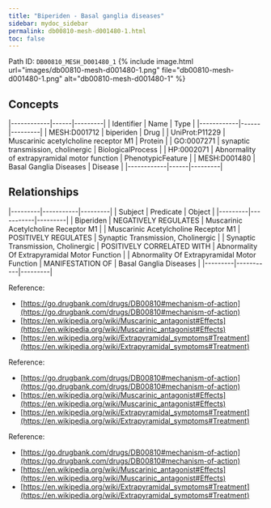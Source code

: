 ```yaml
---
title: "Biperiden - Basal ganglia diseases"
sidebar: mydoc_sidebar
permalink: db00810-mesh-d001480-1.html
toc: false 
---
```



Path ID: `DB00810_MESH_D001480_1`
{% include image.html url="images/db00810-mesh-d001480-1.png" file="db00810-mesh-d001480-1.png" alt="db00810-mesh-d001480-1" %}

## Concepts

|------------|------|---------|
| Identifier | Name | Type    |
|------------|------|---------|
| MESH:D001712 | biperiden | Drug |
| UniProt:P11229 | Muscarinic acetylcholine receptor M1 | Protein |
| GO:0007271 | synaptic transmission, cholinergic | BiologicalProcess |
| HP:0002071 | Abnormality of extrapyramidal motor function | PhenotypicFeature |
| MESH:D001480 | Basal Ganglia Diseases | Disease |
|------------|------|---------|

## Relationships

|---------|-----------|---------|
| Subject | Predicate | Object  |
|---------|-----------|---------|
| Biperiden | NEGATIVELY REGULATES | Muscarinic Acetylcholine Receptor M1 |
| Muscarinic Acetylcholine Receptor M1 | POSITIVELY REGULATES | Synaptic Transmission, Cholinergic |
| Synaptic Transmission, Cholinergic | POSITIVELY CORRELATED WITH | Abnormality Of Extrapyramidal Motor Function |
| Abnormality Of Extrapyramidal Motor Function | MANIFESTATION OF | Basal Ganglia Diseases |
|---------|-----------|---------|

Reference: 
  - [https://go.drugbank.com/drugs/DB00810#mechanism-of-action](https://go.drugbank.com/drugs/DB00810#mechanism-of-action)
  - [https://en.wikipedia.org/wiki/Muscarinic_antagonist#Effects](https://en.wikipedia.org/wiki/Muscarinic_antagonist#Effects)
  - [https://en.wikipedia.org/wiki/Extrapyramidal_symptoms#Treatment](https://en.wikipedia.org/wiki/Extrapyramidal_symptoms#Treatment)

Reference: 
  - [https://go.drugbank.com/drugs/DB00810#mechanism-of-action](https://go.drugbank.com/drugs/DB00810#mechanism-of-action)
  - [https://en.wikipedia.org/wiki/Muscarinic_antagonist#Effects](https://en.wikipedia.org/wiki/Muscarinic_antagonist#Effects)
  - [https://en.wikipedia.org/wiki/Extrapyramidal_symptoms#Treatment](https://en.wikipedia.org/wiki/Extrapyramidal_symptoms#Treatment)

Reference: 
  - [https://go.drugbank.com/drugs/DB00810#mechanism-of-action](https://go.drugbank.com/drugs/DB00810#mechanism-of-action)
  - [https://en.wikipedia.org/wiki/Muscarinic_antagonist#Effects](https://en.wikipedia.org/wiki/Muscarinic_antagonist#Effects)
  - [https://en.wikipedia.org/wiki/Extrapyramidal_symptoms#Treatment](https://en.wikipedia.org/wiki/Extrapyramidal_symptoms#Treatment)
